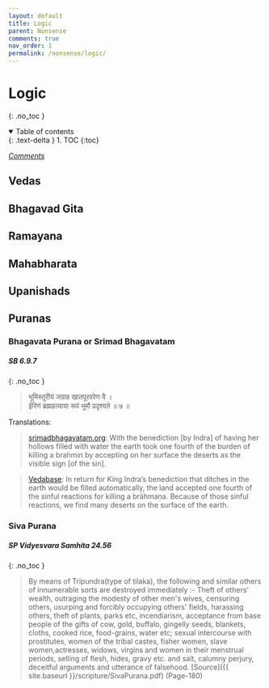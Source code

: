 ```yaml
---
layout: default
title: Logic
parent: Nonsense
comments: true
nav_order: 1
permalink: /nonsense/logic/
---
```

# Logic
{: .no_toc }
<details open markdown="block">
  <summary>
    Table of contents
  </summary>
  {: .text-delta }
1. TOC
{:toc}
</details>

[*Comments*]({{site.url}}{{page.url}}#comments)

## Vedas

## Bhagavad Gita

## Ramayana

## Mahabharata

## Upanishads

## Puranas

### Bhagavata Purana or Srimad Bhagavatam

##### SB 6.9.7
{: .no_toc }
>भूमिस्तुरीयं जग्राह खातपूरवरेण
वै ।<br>
ईरिणं
ब्रह्महत्याया रूपं भूमौ प्रद‍ृश्यते ॥ ७ ॥

Translations:

> <a href="https://www.srimadbhagavatam.org/canto6/chapter9.html#Text_7" target="_blank">srimadbhagavatam.org</a>: With the benediction [by Indra] of having her hollows filled with water the earth took one fourth of the burden of killing a brahmin by accepting on her surface the deserts as the visible sign [of the sin].  

> <a href="https://vedabase.io/en/library/sb/6/9/7/" target="_blank">Vedabase</a>: In return for King Indra’s benediction that ditches in the earth would be filled automatically, the land accepted one fourth of the sinful reactions for killing a brāhmaṇa. Because of those sinful reactions, we find many deserts on the surface of the earth.

### Siva Purana

##### SP Vidyesvara Samhita 24.56
{: .no_toc }
> By means of Tripundra(type of tilaka), the following and similar others of innumerable sorts are destroyed immediately :- Theft of others' wealth, outraging the modesty of other men's wives, censuring others, usurping and forcibly occupying others' fields, harassing others, theft of plants, parks etc, incendiarism, acceptance from base people of the gifts of cow, gold, buffalo, gingelly seeds, blankets, cloths, cooked rice, food-grains, water etc; sexual intercourse with prostitutes, women of the tribal castes, fisher women, slave women,actresses, widows, virgins and women in their menstrual periods, selling of flesh, hides, gravy etc. and salt, calumny perjury, deceitful arguments and utterance of falsehood. [Source]({{ site.baseurl }}/scripture/SivaPurana.pdf) (Page-180)